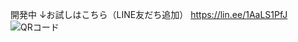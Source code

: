 開発中
↓お試しはこちら（LINE友だち追加）
https://lin.ee/1AaLS1PfJ
![QRコード](https://qr-official.line.me/sid/M/733daprl.png)